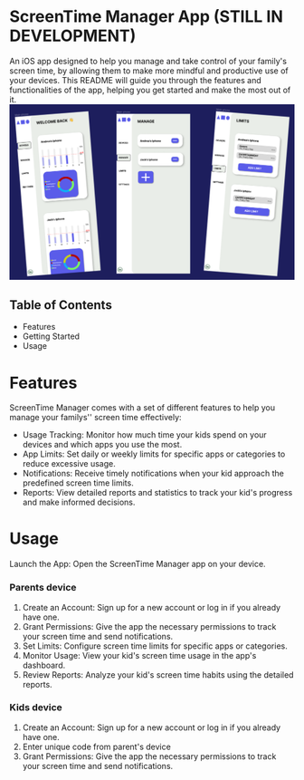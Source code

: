 # ScreenTime Manager App **(STILL IN DEVELOPMENT)**
An iOS app designed to help you manage and take control of your family's screen time, by allowing them to make more mindful and productive use of your devices. This README will guide you through the features and functionalities of the app, helping you get started and make the most out of it.
![ScreenTime management app images](./assets/images/Screentime_app_images.png)
## Table of Contents
- Features
- Getting Started
- Usage



# Features
ScreenTime Manager comes with a set of different features to help you manage your familys'' screen time effectively:

- Usage Tracking: Monitor how much time your kids spend on your devices and which apps you use the most.
- App Limits: Set daily or weekly limits for specific apps or categories to reduce excessive usage.
- Notifications: Receive timely notifications when your kid approach the predefined screen time limits.
- Reports: View detailed reports and statistics to track your kid's progress and make informed decisions.


# Usage
Launch the App: Open the ScreenTime Manager app on your device.
### Parents device
1. Create an Account: Sign up for a new account or log in if you already have one.
2. Grant Permissions: Give the app the necessary permissions to track your screen time and send notifications.
3. Set Limits: Configure screen time limits for specific apps or categories.
4. Monitor Usage: View your kid's screen time usage in the app's dashboard.
5. Review Reports: Analyze your kid's screen time habits using the detailed reports.
### Kids device
1. Create an Account: Sign up for a new account or log in if you already have one.
2. Enter unique code from parent's device
3. Grant Permissions: Give the app the necessary permissions to track your screen time and send notifications.
